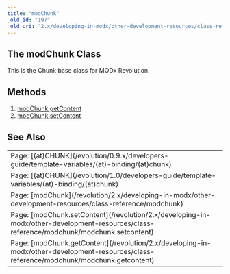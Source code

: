 ```yaml
---
title: "modChunk"
_old_id: "197"
_old_uri: "2.x/developing-in-modx/other-development-resources/class-reference/modchunk"
---
```


The modChunk Class
------------------

This is the Chunk base class for MODx Revolution.

Methods
-------

1. [modChunk.getContent](/revolution/2.x/developing-in-modx/other-development-resources/class-reference/modchunk/modchunk.getcontent)
2. [modChunk.setContent](/revolution/2.x/developing-in-modx/other-development-resources/class-reference/modchunk/modchunk.setcontent)

See Also
--------

<table class="tableview" width="100%"><tr><td><span class="icon icon-page">Page:</span> [(at)CHUNK](/evolution/0.9.x/developers-guide/template-variables/(at)-binding/(at)chunk)</td></tr><tr><td><span class="icon icon-page">Page:</span> [(at)CHUNK](/evolution/1.0/developers-guide/template-variables/(at)-binding/(at)chunk)</td></tr><tr><td><span class="icon icon-page">Page:</span> [modChunk](/revolution/2.x/developing-in-modx/other-development-resources/class-reference/modchunk)</td></tr><tr><td><span class="icon icon-page">Page:</span> [modChunk.setContent](/revolution/2.x/developing-in-modx/other-development-resources/class-reference/modchunk/modchunk.setcontent)</td></tr><tr><td><span class="icon icon-page">Page:</span> [modChunk.getContent](/revolution/2.x/developing-in-modx/other-development-resources/class-reference/modchunk/modchunk.getcontent)</td></tr></table>